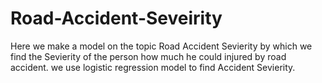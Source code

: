 # Road-Accident-Seveirity

Here we make a model on the topic Road Accident Sevierity by which we find the Sevierity of the person how much he could injured by road accident.
we use logistic regression model to find Accident Sevierity.
